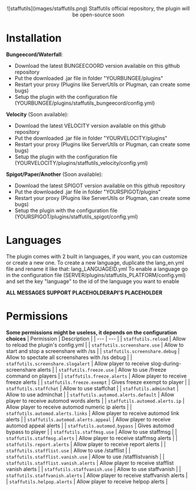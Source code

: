 <p align="center">
![staffutils](images/staffutils.png)
Staffutils official repository, the plugin will be open-source soon
</p>

# Installation
**Bungeecord/Waterfall**:
- Download the latest BUNGEECOORD version available on this github repository
- Put the downloaded .jar file in folder "YOURBUNGEE/plugins"
- Restart your proxy (Plugins like ServerUtils or Plugman, can create some bugs)
- Setup the plugin with the configuration file (YOURBUNGEE/plugins/staffutils_bungeecord/config.yml)

**Velocity** (Soon available):
- Download the latest VELOCITY version available on this github repository
- Put the downloaded .jar file in folder "YOURVELOCITY/plugins"
- Restart your proxy (Plugins like ServerUtils or Plugman, can create some bugs)
- Setup the plugin with the configuration file (YOURVELOCITY/plugins/staffutils_velocity/config.yml)

**Spigot/Paper/Another** (Soon available):
- Download the latest SPIGOT version available on this github repository
- Put the downloaded .jar file in folder "YOURSPIGOT/plugins"
- Restart your proxy (Plugins like ServerUtils or Plugman, can create some bugs)
- Setup the plugin with the configuration file (YOURSPIGOT/plugins/staffutils_spigot/config.yml)

# Languages
The plugin comes with 2 built in languages, if you want, you can customize or create a new one. To create a new language, duplicate the lang_en.yml file and rename it like that: lang_LANGUAGEID.yml
To enable a language go in the configuration file (SERVER/plugins/staffutils_PLATFORM/config.yml) and set the key "language" to the id of the language you want to enable

**ALL MESSAGES SUPPORT PLACEHOLDERAPI'S PLACEHOLDER**

# Permissions
**Some permissions might be useless, it depends on the configuration choices**
| Permission | Description |
| --- | --- |
| `staffutils.reload` | Allow to reload the plugin's config.yml |
| `staffutils.screenshare.use` | Allow to start and stop a screenshare with /ss |
| `staffutils.screenshare.debug` | Allow to spectate all screenshares with /ss debug |
| `staffutils.screenshare.slogalert` | Allow player to receive slog-during-screenshare alerts |
| `staffutils.freeze.use` | Allow to use /freeze command on players |
| `staffutils.freeze.alerts` | Allow player to receive freeze alerts |
| `staffutils.freeze.exempt` | Gives freeze exempt to player |
| `staffutils.staffchat` | Allow to use staffchat |
| `staffutils.adminchat` | Allow to use adminchat |
| `staffutils.automod.alerts.default` | Allow player to receive automod words alerts |
| `staffutils.automod.alerts.ip` | Allow player to receive automod numeric ip alerts |
| `staffutils.automod.alerts.links` | Allow player to receive automod link alerts |
| `staffutils.automod.alerts.appeal` | Allow player to receive automod appeal alerts |
| `staffutils.automod.bypass` | Gives automod bypass to player |
| `staffutils.staffmsg.use` | Allow to use staffmsg |
| `staffutils.staffmsg.alerts` | Allow player to receive staffmsg alerts |
| `staffutils.report.alerts` | Allow player to receive report alerts |
| `staffutils.stafflist.use` | Allow to use /stafflist |
| `staffutils.stafflist.vanish.use` | Allow to use /stafflistvanish |
| `staffutils.stafflist.vanish.alerts` | Allow player to receive stafflist vanish alerts |
| `staffutils.staffvanish.use` | Allow to use staffvanish |
| `staffutils.staffvanish.alerts` | Allow player to receive staffvanish alerts |
| `staffutils.helpop.alerts` | Allow player to receive helpop alerts |


